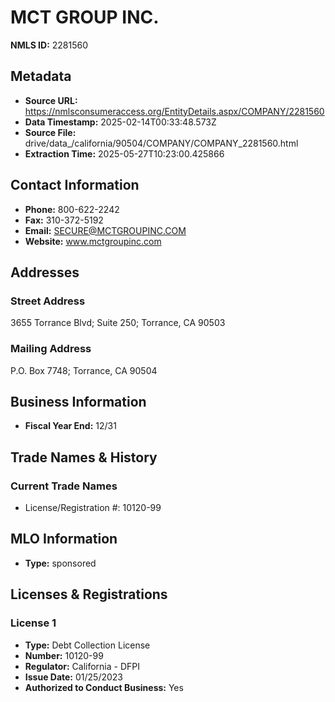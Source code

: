 # MCT GROUP INC.

**NMLS ID:** 2281560

## Metadata
- **Source URL:** https://nmlsconsumeraccess.org/EntityDetails.aspx/COMPANY/2281560
- **Data Timestamp:** 2025-02-14T00:33:48.573Z
- **Source File:** drive/data_/california/90504/COMPANY/COMPANY_2281560.html
- **Extraction Time:** 2025-05-27T10:23:00.425866

## Contact Information
- **Phone:** 800-622-2242
- **Fax:** 310-372-5192
- **Email:** SECURE@MCTGROUPINC.COM
- **Website:** www.mctgroupinc.com

## Addresses
### Street Address
3655 Torrance Blvd; Suite 250; Torrance, CA 90503

### Mailing Address
P.O. Box 7748; Torrance, CA 90504

## Business Information
- **Fiscal Year End:** 12/31

## Trade Names & History
### Current Trade Names
- License/Registration #: 10120-99

## MLO Information
- **Type:** sponsored

## Licenses & Registrations

### License 1
- **Type:** Debt Collection License
- **Number:** 10120-99
- **Regulator:** California - DFPI
- **Issue Date:** 01/25/2023
- **Authorized to Conduct Business:** Yes
